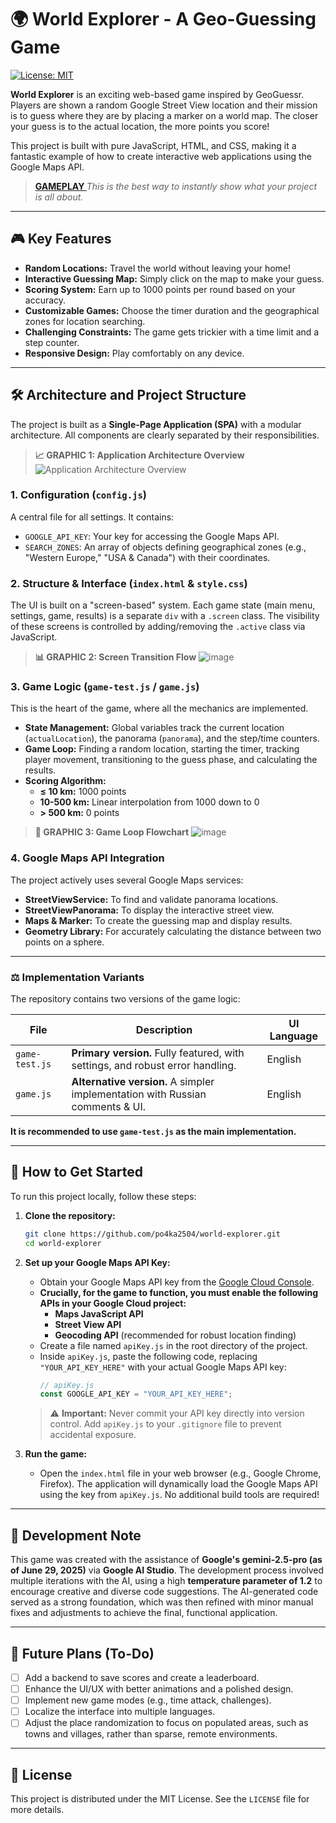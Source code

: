 # 🌍 World Explorer - A Geo-Guessing Game

[![License: MIT](https://img.shields.io/badge/License-MIT-yellow.svg)](https://opensource.org/licenses/MIT)

**World Explorer** is an exciting web-based game inspired by GeoGuessr. Players are shown a random Google Street View location and their mission is to guess where they are by placing a marker on a world map. The closer your guess is to the actual location, the more points you score!

This project is built with pure JavaScript, HTML, and CSS, making it a fantastic example of how to create interactive web applications using the Google Maps API.


> **[ GAMEPLAY ](https://github.com/user-attachments/assets/ca98a83c-50b1-4f81-bf57-db5d1d2a2120)**
> *This is the best way to instantly show what your project is all about.*

---

## 🎮 Key Features

-   **Random Locations:** Travel the world without leaving your home!
-   **Interactive Guessing Map:** Simply click on the map to make your guess.
-   **Scoring System:** Earn up to 1000 points per round based on your accuracy.
-   **Customizable Games:** Choose the timer duration and the geographical zones for location searching.
-   **Challenging Constraints:** The game gets trickier with a time limit and a step counter.
-   **Responsive Design:** Play comfortably on any device.

---

## 🛠️ Architecture and Project Structure

The project is built as a **Single-Page Application (SPA)** with a modular architecture. All components are clearly separated by their responsibilities.

> **📈 GRAPHIC 1: Application Architecture Overview**
> ![Application Architecture Overview](https://github.com/user-attachments/assets/1b991913-3558-44d7-bd54-12fafa856e15)

### 1. Configuration (`config.js`)

A central file for all settings. It contains:
-   `GOOGLE_API_KEY`: Your key for accessing the Google Maps API.
-   `SEARCH_ZONES`: An array of objects defining geographical zones (e.g., "Western Europe," "USA & Canada") with their coordinates.

### 2. Structure & Interface (`index.html` & `style.css`)

The UI is built on a "screen-based" system. Each game state (main menu, settings, game, results) is a separate `div` with a `.screen` class. The visibility of these screens is controlled by adding/removing the `.active` class via JavaScript.

> **📊 GRAPHIC 2: Screen Transition Flow**
> ![image](https://github.com/user-attachments/assets/f0f8b9e3-fbc6-4cf2-ae96-867fca87d0c5)


### 3. Game Logic (`game-test.js` / `game.js`)

This is the heart of the game, where all the mechanics are implemented.
-   **State Management:** Global variables track the current location (`actualLocation`), the panorama (`panorama`), and the step/time counters.
-   **Game Loop:** Finding a random location, starting the timer, tracking player movement, transitioning to the guess phase, and calculating the results.
-   **Scoring Algorithm:**
    -   **≤ 10 km:** 1000 points
    -   **10-500 km:** Linear interpolation from 1000 down to 0
    -   **> 500 km:** 0 points

> **🔄 GRAPHIC 3: Game Loop Flowchart**
> ![image](https://github.com/user-attachments/assets/6a876436-bb40-4192-b716-36fe3deb1ae9)


### 4. Google Maps API Integration

The project actively uses several Google Maps services:
-   **StreetViewService:** To find and validate panorama locations.
-   **StreetViewPanorama:** To display the interactive street view.
-   **Maps & Marker:** To create the guessing map and display results.
-   **Geometry Library:** For accurately calculating the distance between two points on a sphere.

---

### ⚖️ Implementation Variants

The repository contains two versions of the game logic:

| File            | Description                                                                     | UI Language |
| --------------- | ------------------------------------------------------------------------------- | ----------- |
| `game-test.js`  | **Primary version.** Fully featured, with settings, and robust error handling.  | English     |
| `game.js`       | **Alternative version.** A simpler implementation with Russian comments & UI.   | English     |

**It is recommended to use `game-test.js` as the main implementation.**

---

## 🚀 How to Get Started

To run this project locally, follow these steps:

1.  **Clone the repository:**
    ```bash
    git clone https://github.com/po4ka2504/world-explorer.git
    cd world-explorer
    ```

2.  **Set up your Google Maps API Key:**
    *   Obtain your Google Maps API key from the [Google Cloud Console](https://console.cloud.google.com/google/maps-apis/overview).
    *   **Crucially, for the game to function, you must enable the following APIs in your Google Cloud project:**
        *   **Maps JavaScript API**
        *   **Street View API**
        *   **Geocoding API** (recommended for robust location finding)
    *   Create a file named `apiKey.js` in the root directory of the project.
    *   Inside `apiKey.js`, paste the following code, replacing `"YOUR_API_KEY_HERE"` with your actual Google Maps API key:
        ```javascript
        // apiKey.js
        const GOOGLE_API_KEY = "YOUR_API_KEY_HERE";
        ```
    > ⚠️ **Important:** Never commit your API key directly into version control. Add `apiKey.js` to your `.gitignore` file to prevent accidental exposure.

3.  **Run the game:**
    *   Open the `index.html` file in your web browser (e.g., Google Chrome, Firefox). The application will dynamically load the Google Maps API using the key from `apiKey.js`. No additional build tools are required!

---

## 🤖 Development Note

This game was created with the assistance of **Google's gemini-2.5-pro (as of June 29, 2025)** via **Google AI Studio**. The development process involved multiple iterations with the AI, using a high **temperature parameter of 1.2** to encourage creative and diverse code suggestions. The AI-generated code served as a strong foundation, which was then refined with minor manual fixes and adjustments to achieve the final, functional application.

---

## 📝 Future Plans (To-Do)

-   [ ] Add a backend to save scores and create a leaderboard.
-   [ ] Enhance the UI/UX with better animations and a polished design.
-   [ ] Implement new game modes (e.g., time attack, challenges).
-   [ ] Localize the interface into multiple languages.
-   [ ] Adjust the place randomization to focus on populated areas, such as towns and villages, rather than sparse, remote environments.

---

## 📄 License

This project is distributed under the MIT License. See the `LICENSE` file for more details.

